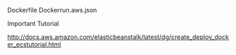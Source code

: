 Dockerfile
Dockerrun.aws.json

Important Tutorial


http://docs.aws.amazon.com/elasticbeanstalk/latest/dg/create_deploy_docker_ecstutorial.html